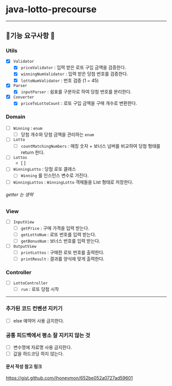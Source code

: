 # java-lotto-precourse
- - - 
## 👷기능 요구사항 👷
### Utils
- [x] `Validator`
  - [x] `priceValidator` : 입력 받은 로또 구입 금액을 검증한다.
  - [x] `winningNumValidator` : 입력 받은 당첨 번호를 검증한다.  
  - [x] `lottoNumValidator` : 번호 검증 (1 ~ 45) 
- [x] `Parser`
  - [x] `inputParser` : 쉼표를 구분자로 하여 당첨 번호를 분리한다.
- [x] `Converter`
  - [x] `priceToLottoCount` : 로또 구입 금액을 구매 개수로 변환한다.
### Domain
- [ ] `Winning` : `enum`
  - [ ] 당첨 개수와 당첨 금액을 관리하는 `enum`
- [ ] `Lotto`
  - [ ] `countMatchingNumbers` : 매칭 숫자 + 보너스 넘버를 비교하여 당첨 형태를 return 한다.
- [ ] `Lottos`
  - [ ] 
- [ ] `WinningLotto` : 당첨 로또 클래스
  - [ ] `Winning` 를 인스턴스 변수로 가진다. 
- [ ] `WinningLottos` : `WinningLotto` 객체들을 List 형태로 저장한다.
###### getter 는 생략
### View
- [ ] `InputView`
  - [ ] `getPrice` : 구매 가격을 입력 받는다.
  - [ ] `getLottoNum` : 로또 번호를 입력 받는다.
  - [ ] `getBonusNum` : 보너스 번호를 입력 받는다.
- [ ] `OutputView`
  - [ ] `printLottos` : 구매한 로또 번호를 출력한다.
  - [ ] `printResult` : 결과를 양식에 맞게 출력한다.
### Controller
- [ ] `LottoController`
  - [ ] `run` : 로또 당첨 시작
- - - 
### 추가된 코드 컨벤션 지키기
- [ ] else 예약어 사용 금지한다.
### 공통 피드백에서 평소 잘 지키지 않는 것
- [ ] 변수명에 자료명 사용 금지한다.
- [ ] 값을 하드코딩 하지 않는다.

#### 문서 작성 참고 링크
<https://gist.github.com/ihoneymon/652be052a0727ad59601>

